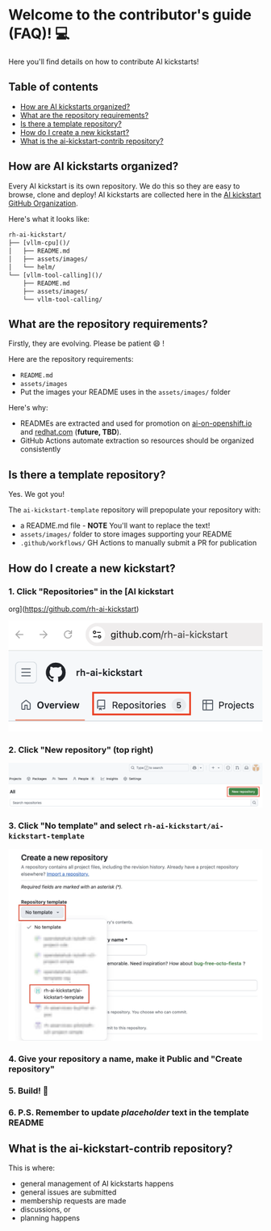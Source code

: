 # Welcome to the contributor's guide (FAQ)! :computer: 

Here you'll find details on how to contribute AI kickstarts!

## Table of contents

* [How are AI kickstarts organized?](#how-are-ai-kickstarts-organized)
* [ What are the repository requirements?](#what-are-the-repository-requirements)
* [Is there a template repository?](#is-there-a-template-repository)
* [How do I create a new kickstart?](#how-do-i-create-a-new-kickstart)
* [What is the ai-kickstart-contrib repository?](#what-is-the-ai-kickstart-contrib-repository)

## How are AI kickstarts organized? 

Every AI kickstart is its own repository. We do this so they are easy to browse,
clone and deploy! AI kickstarts are collected here in the 
[AI kickstart GitHub Organization](https://github.com/rh-ai-kickstart). 

Here's what it looks like: 

```
rh-ai-kickstart/
├── [vllm-cpu]()/
│   ├── README.md 
│   ├── assets/images/
│   └── helm/
└── [vllm-tool-calling]()/
    ├── README.md 
    ├── assets/images/
    └── vllm-tool-calling/
```

## What are the repository requirements? 

Firstly, they are evolving. Please be patient :smile: ! 

Here are the repository requirements: 

* `README.md` 
* `assets/images`  
* Put the images your README uses in the `assets/images/` folder

Here's why: 

* READMEs are extracted and used for promotion on
[ai-on-openshift.io](https://ai-on-openshift.io/) 
and 
[redhat.com](https://redhat.com) (**future, TBD**). 
* GitHub Actions automate extraction so resources should be organized consistently

## Is there a template repository? 

Yes. We got you! 

The `ai-kickstart-template` repository will prepopulate your repository with: 
 
* a README.md file - **NOTE** You'll want to replace the text! 
* `assets/images/` folder to store images supporting your README
* `.github/workflows/` GH Actions to manually submit a PR for publication

## How do I create a new kickstart? 

### 1. Click "Repositories" in the [AI kickstart
org](https://github.com/rh-ai-kickstart)

![rh-ai-kickstart-repos.png](assets/images/rh-ai-kickstart-repos.png)

### 2. Click "New repository" (top right) 

![rh-ai-kickstart-new-repo.png](assets/images/rh-ai-kickstart-new-repo.png)

### 3. Click "No template" and select `rh-ai-kickstart/ai-kickstart-template`

![rh-ai-kickstart-template.png](assets/images/rh-ai-kickstart-template.png)

### 4. Give your repository a name, make it Public and "Create repository"  

### 5. Build! :rocket:

### 6. P.S. Remember to update *placeholder* text in the template README

## What is the ai-kickstart-contrib repository? 

This is where:

* general management of AI kickstarts happens
* general issues are submitted 
* membership requests are made
* discussions, or  
* planning happens

